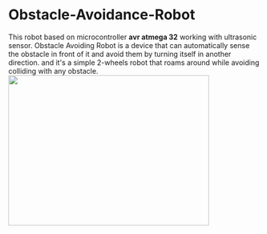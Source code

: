 # Obstacle-Avoidance-Robot

This robot based on microcontroller **avr atmega 32**  working with ultrasonic sensor. 
Obstacle Avoiding Robot is a device that can automatically sense the obstacle in front of 
it and avoid them by turning itself in another direction.
and it's a simple 2-wheels robot that roams around while avoiding colliding 
with any obstacle.
<img src="https://user-images.githubusercontent.com/70710872/178770387-cadd049c-d55e-4fc5-b823-6b0ce5723dc0.jpeg" width="400" height="300">
